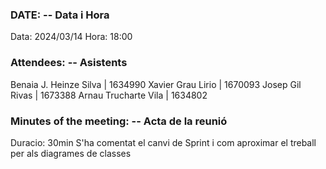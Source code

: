 ### DATE: -- Data i Hora  
Data: 2024/03/14 Hora: 18:00
### Attendees: -- Asistents 
Benaia J. Heinze Silva | 1634990
Xavier Grau Lirio | 1670093
Josep Gil Rivas | 1673388
Arnau Trucharte Vila | 1634802 
### Minutes of the meeting: -- Acta de la reunió 
Duracio: 30min
S'ha comentat el canvi de Sprint i com aproximar el treball per als diagrames de classes

